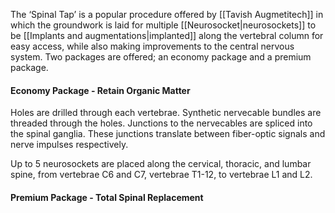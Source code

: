 The ‘Spinal Tap’ is a popular procedure offered by [[Tavish Augmetitech]] in which the groundwork is laid for multiple [[Neurosocket|neurosockets]] to be [[Implants and augmentations|implanted]] along the vertebral column for easy access, while also making improvements to the central nervous system.
Two packages are offered; an economy package and a premium package.
#### Economy Package - Retain Organic Matter
Holes are drilled through each vertebrae.
Synthetic nervecable bundles are threaded through the holes.
Junctions to the nervecables are spliced into the spinal ganglia.
These junctions translate between fiber-optic signals and nerve impulses respectively.

Up to 5 neurosockets are placed along the cervical, thoracic, and lumbar spine, from vertebrae C6 and C7, vertebrae T1-12, to vertebrae L1 and L2. 
#### Premium Package - Total Spinal Replacement